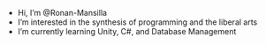 - Hi, I’m @Ronan-Mansilla
- I’m interested in the synthesis of programming and the liberal arts
- I’m currently learning Unity, C#, and Database Management
